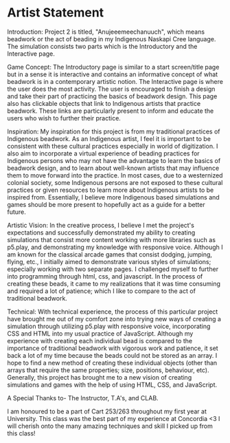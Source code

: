 # Artist Statement

Introduction:
Project 2 is titled, "Anujeeemeechanuuch", which means beadwork or the act of beading in my Indigenous Naskapi Cree language. The simulation consists two parts which is the Introductory and the Interactive page.

Game Concept:
The Introductory page is similar to a start screen/title page but in a sense it is interactive and contains an informative concept of what beadwork is in a contemporary artistic notion. The Interactive page is where the user does the most activity. The user is encouraged to finish a design and take their part of practicing the basics of beadwork design. This page also has clickable objects that link to Indigenous artists that practice beadwork. These links are particularly present to inform and educate the users who wish to further their practice.

Inspiration:
My inspiration for this project is from my traditional practices of Indigenous beadwork. As an Indigenous artist, I feel it is important to be consistent with these cultural practices especially in world of digitization. I also aim to incorporate a virtual experience of beading practices for Indigenous persons who may not have the advantage to learn the basics of beadwork design, and to learn about well-known artists that may influence them to move forward into the practice. In most cases, due to a westernized colonial society, some Indigenous persons are not exposed to these cultural practices or given resources to learn more about Indigenous artists to be inspired from. Essentially, I believe more Indigenous based simulations and games should be more present to hopefully act as a guide for a better future.

Artistic Vision:
In the creative process, I believe I met the project's expectations and successfully demonstrated my ability to creating simulations that consist more content working with more libraries such as p5.play, and demonstrating my knowledge with responsive voice. Although I am known for the classical arcade games that consist dodging, jumping, flying, etc., I initially aimed to demonstrate various styles of simulations; especially working with two separate pages. I challenged myself to further into programming through html, css, and javascript. In the process of creating these beads, it came to my realizations that it was time consuming and required a lot of patience; which I like to compare to the act of traditional beadwork.

Technical:
With technical experience, the process of this particular project have brought me out of my comfort zone into trying new ways of creating a simulation through utilizing p5.play with responsive voice, incorporating CSS and HTML into my usual practice of JavaScript. Although my experience with creating each individual bead is compared to the importance of traditional beadwork with vigorous work and patience, it set back a lot of my time because the beads could not be stored as an array. I hope to find a new method of creating these individual objects (other than arrays that require the same properties; size, positions, behaviour, etc). Generally, this project has brought me to a new vision of creating simulations and games with the help of using HTML, CSS, and JavaScript.

A Special Thanks to-
The Instructor, T.A's, and CLAB.

I am honoured to be a part of Cart 253/263 throughout my first year at University. This class was the best part of my experience at Concordia <3 I will cherish onto the many amazing techniques and skill I picked up from this class!
